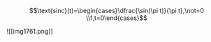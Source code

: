 $$\text{sinc}(t)=\begin{cases}\dfrac{\sin(\pi t)}{\pi t},\not=0 \\1,t=0\end{cases}$$

![[img1761.png]]
